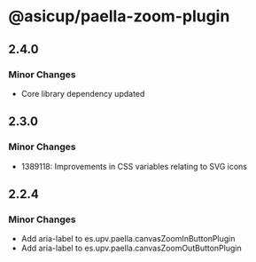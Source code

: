 # @asicup/paella-zoom-plugin

## 2.4.0

### Minor Changes

- Core library dependency updated

## 2.3.0

### Minor Changes

- 1389118: Improvements in CSS variables relating to SVG icons

## 2.2.4

### Minor Changes

- Add aria-label to es.upv.paella.canvasZoomInButtonPlugin
- Add aria-label to es.upv.paella.canvasZoomOutButtonPlugin

